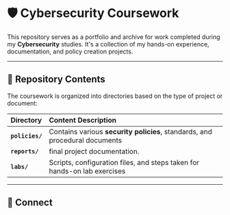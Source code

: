 # 🛡️ Cybersecurity Coursework

This repository serves as a portfolio and archive for work completed during my **Cybersecurity** studies. It's a collection of my hands-on experience, documentation, and policy creation projects.

---

## 📂 Repository Contents

The coursework is organized into directories based on the type of project or document:

| Directory | Content Description |
| :--- | :--- |
| **`policies/`** | Contains various **security policies**, standards, and procedural documents  |
| **`reports/`** | final project documentation. |
| **`labs/`** | Scripts, configuration files, and steps taken for hands-on lab exercises |
---

## 🤝 Connect
